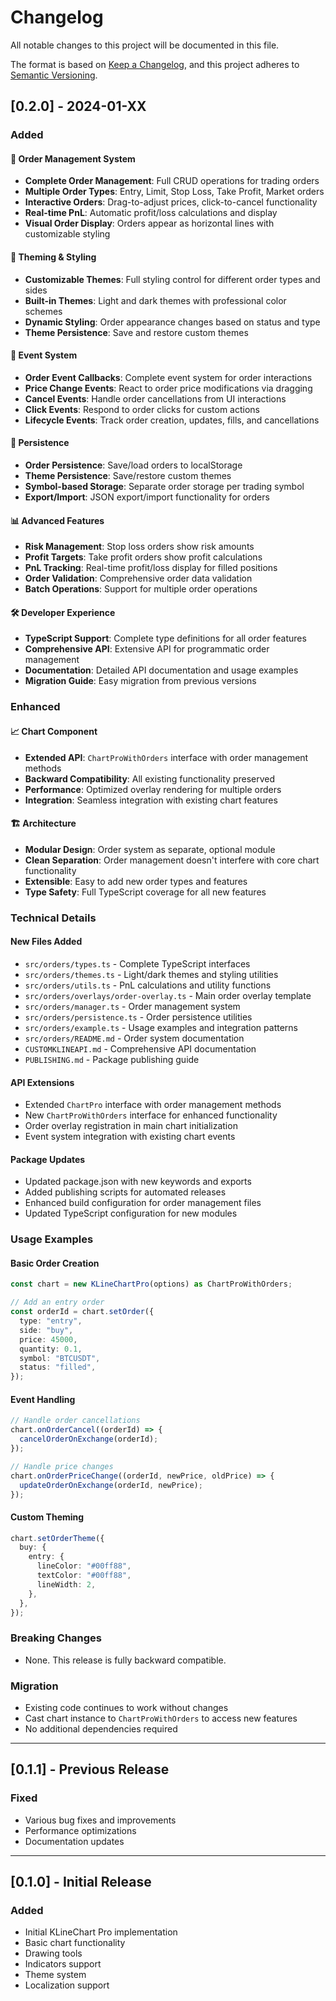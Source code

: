# Changelog

All notable changes to this project will be documented in this file.

The format is based on [Keep a Changelog](https://keepachangelog.com/en/1.0.0/),
and this project adheres to [Semantic Versioning](https://semver.org/spec/v2.0.0.html).

## [0.2.0] - 2024-01-XX

### Added

#### 🎯 Order Management System

- **Complete Order Management**: Full CRUD operations for trading orders
- **Multiple Order Types**: Entry, Limit, Stop Loss, Take Profit, Market orders
- **Interactive Orders**: Drag-to-adjust prices, click-to-cancel functionality
- **Real-time PnL**: Automatic profit/loss calculations and display
- **Visual Order Display**: Orders appear as horizontal lines with customizable styling

#### 🎨 Theming & Styling

- **Customizable Themes**: Full styling control for different order types and sides
- **Built-in Themes**: Light and dark themes with professional color schemes
- **Dynamic Styling**: Order appearance changes based on status and type
- **Theme Persistence**: Save and restore custom themes

#### 🔄 Event System

- **Order Event Callbacks**: Complete event system for order interactions
- **Price Change Events**: React to order price modifications via dragging
- **Cancel Events**: Handle order cancellations from UI interactions
- **Click Events**: Respond to order clicks for custom actions
- **Lifecycle Events**: Track order creation, updates, fills, and cancellations

#### 💾 Persistence

- **Order Persistence**: Save/load orders to localStorage
- **Theme Persistence**: Save/restore custom themes
- **Symbol-based Storage**: Separate order storage per trading symbol
- **Export/Import**: JSON export/import functionality for orders

#### 📊 Advanced Features

- **Risk Management**: Stop loss orders show risk amounts
- **Profit Targets**: Take profit orders show profit calculations
- **PnL Tracking**: Real-time profit/loss display for filled positions
- **Order Validation**: Comprehensive order data validation
- **Batch Operations**: Support for multiple order operations

#### 🛠️ Developer Experience

- **TypeScript Support**: Complete type definitions for all order features
- **Comprehensive API**: Extensive API for programmatic order management
- **Documentation**: Detailed API documentation and usage examples
- **Migration Guide**: Easy migration from previous versions

### Enhanced

#### 📈 Chart Component

- **Extended API**: `ChartProWithOrders` interface with order management methods
- **Backward Compatibility**: All existing functionality preserved
- **Performance**: Optimized overlay rendering for multiple orders
- **Integration**: Seamless integration with existing chart features

#### 🏗️ Architecture

- **Modular Design**: Order system as separate, optional module
- **Clean Separation**: Order management doesn't interfere with core chart functionality
- **Extensible**: Easy to add new order types and features
- **Type Safety**: Full TypeScript coverage for all new features

### Technical Details

#### New Files Added

- `src/orders/types.ts` - Complete TypeScript interfaces
- `src/orders/themes.ts` - Light/dark themes and styling utilities
- `src/orders/utils.ts` - PnL calculations and utility functions
- `src/orders/overlays/order-overlay.ts` - Main order overlay template
- `src/orders/manager.ts` - Order management system
- `src/orders/persistence.ts` - Order persistence utilities
- `src/orders/example.ts` - Usage examples and integration patterns
- `src/orders/README.md` - Order system documentation
- `CUSTOMKLINEAPI.md` - Comprehensive API documentation
- `PUBLISHING.md` - Package publishing guide

#### API Extensions

- Extended `ChartPro` interface with order management methods
- New `ChartProWithOrders` interface for enhanced functionality
- Order overlay registration in main chart initialization
- Event system integration with existing chart events

#### Package Updates

- Updated package.json with new keywords and exports
- Added publishing scripts for automated releases
- Enhanced build configuration for order management files
- Updated TypeScript configuration for new modules

### Usage Examples

#### Basic Order Creation

```typescript
const chart = new KLineChartPro(options) as ChartProWithOrders;

// Add an entry order
const orderId = chart.setOrder({
  type: "entry",
  side: "buy",
  price: 45000,
  quantity: 0.1,
  symbol: "BTCUSDT",
  status: "filled",
});
```

#### Event Handling

```typescript
// Handle order cancellations
chart.onOrderCancel((orderId) => {
  cancelOrderOnExchange(orderId);
});

// Handle price changes
chart.onOrderPriceChange((orderId, newPrice, oldPrice) => {
  updateOrderOnExchange(orderId, newPrice);
});
```

#### Custom Theming

```typescript
chart.setOrderTheme({
  buy: {
    entry: {
      lineColor: "#00ff88",
      textColor: "#00ff88",
      lineWidth: 2,
    },
  },
});
```

### Breaking Changes

- None. This release is fully backward compatible.

### Migration

- Existing code continues to work without changes
- Cast chart instance to `ChartProWithOrders` to access new features
- No additional dependencies required

---

## [0.1.1] - Previous Release

### Fixed

- Various bug fixes and improvements
- Performance optimizations
- Documentation updates

---

## [0.1.0] - Initial Release

### Added

- Initial KLineChart Pro implementation
- Basic chart functionality
- Drawing tools
- Indicators support
- Theme system
- Localization support
